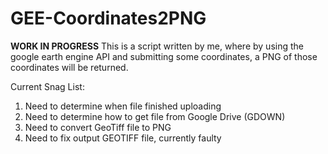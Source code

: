# GEE-Coordinates2PNG
**WORK IN PROGRESS**
This is a script written by me, where by using the google earth engine API and submitting some coordinates, a PNG of those coordinates will be returned.


Current Snag List:
1. Need to determine when file finished uploading
2. Need to determine how to get file from Google Drive (GDOWN)
3. Need to convert GeoTiff file to PNG
4. Need to fix output GEOTIFF file, currently faulty

